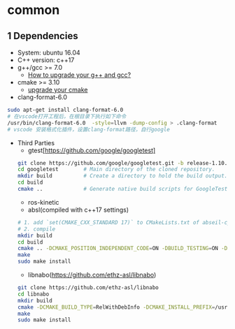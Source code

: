 # common

## 1 Dependencies
- System: ubuntu 16.04
- C++ version: c++17
- g++/gcc >= 7.0
    - [How to upgrade your g++ and gcc?](https://www.zybuluo.com/iStarLee/note/1260368)
- cmake >= 3.10
    - [upgrade your cmake](https://www.zybuluo.com/iStarLee/note/1739997)
- clang-format-6.0
```bash
sudo apt-get install clang-format-6.0
# 在vscode打开工程后，在根目录下执行如下命令
/usr/bin/clang-format-6.0  -style=llvm -dump-config > .clang-format
# vscode 安装格式化插件，设置clang-format路径，自行google
```
- Third Parties
    - gtest[https://github.com/google/googletest]
    ```bash
    git clone https://github.com/google/googletest.git -b release-1.10.0
    cd googletest        # Main directory of the cloned repository.
    mkdir build          # Create a directory to hold the build output.
    cd build
    cmake ..             # Generate native build scripts for GoogleTest.
    ```
    - ros-kinetic
    - absl(compiled with c++17 settings)
    ```bash
    # 1. add `set(CMAKE_CXX_STANDARD 17)` to CMakeLists.txt of abseil-cpp
    # 2. compile 
    mkdir build
    cd build
    cmake .. -DCMAKE_POSITION_INDEPENDENT_CODE=ON -DBUILD_TESTING=ON -DCMAKE_BUILD_TYPE=Release
    make
    sudo make install
    ```
    - libnabo(https://github.com/ethz-asl/libnabo)
    ```bash
    git clone https://github.com/ethz-asl/libnabo
    cd libnabo
    mkdir build
    cmake -DCMAKE_BUILD_TYPE=RelWithDebInfo -DCMAKE_INSTALL_PREFIX=/usr ..
    make
    sudo make install
    ```

